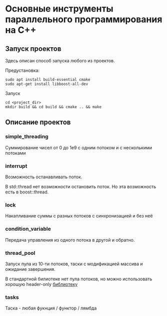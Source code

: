 # Основные инструменты параллельного программирования на C++


## Запуск проектов
Здесь описан способ запуска любого из проектов.

Предустановка:
```shell
sudo apt install build-essential cmake
sudo apt-get install libboost-all-dev
```

Запуск
```shell
cd <project_dir>
mkdir build && cd build && cmake .. && make
```

## Описание проектов
### simple_threading
Суммирование чисел от 0 до 1e9 с одним потоком и с несколькими потоками 

### interrupt
Возможность останавливать поток. 

В std::thread нет возможности остановить поток. Но эта возможность есть в boost::thread.

### lock
Накапливание суммы с разных потоков с синхронизацией и без неё

### condition_variable
Передача управления из одного потока в другой и обратно.

### thread_pool
Запуск пула из 10-ти потоков, таски с модификацией массива и ожидание завершения.

В стандартной билиотеке нет пула потоков, но можно использовать хорошую header-only [библиотеку](https://github.com/bshoshany/thread-pool) 

### tasks
Таска - любая фукнция / функтор / лямбда
